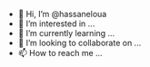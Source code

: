- 👋 Hi, I’m @hassaneloua
- 👀 I’m interested in ...
- 🌱 I’m currently learning ...
- 💞️ I’m looking to collaborate on ...
- 📫 How to reach me ...

<!---
hassaneloua/hassaneloua is a ✨ special ✨ repository because its `README.md` (this file) appears on your GitHub profile.
You can click the Preview link to take a look at your changes.
--->
